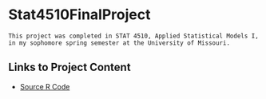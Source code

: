 # Stat4510FinalProject
```
This project was completed in STAT 4510, Applied Statistical Models I, in my sophomore spring semester at the University of Missouri. 
```
## Links to Project Content
* [Source R Code](docs/Project.md)
